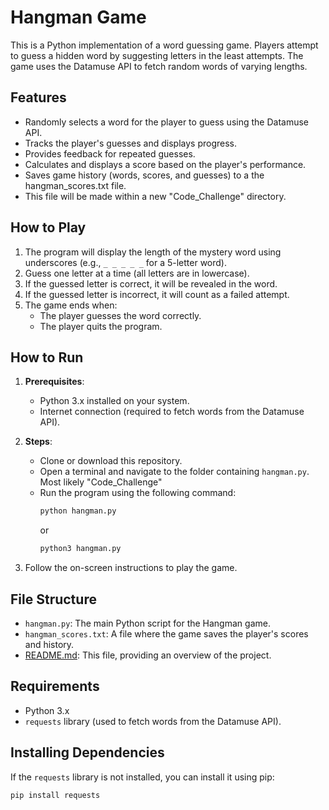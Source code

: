 # Hangman Game

This is a Python implementation of a word guessing game. Players attempt to guess a hidden word by suggesting letters in the least attempts. The game uses the Datamuse API to fetch random words of varying lengths.

## Features

- Randomly selects a word for the player to guess using the Datamuse API.
- Tracks the player's guesses and displays progress.
- Provides feedback for repeated guesses.
- Calculates and displays a score based on the player's performance.
- Saves game history (words, scores, and guesses) to a the hangman_scores.txt file. 
- This file will be made within a new "Code_Challenge" directory.

## How to Play

1. The program will display the length of the mystery word using underscores (e.g., `_ _ _ _ _` for a 5-letter word).
2. Guess one letter at a time (all letters are in lowercase).
3. If the guessed letter is correct, it will be revealed in the word.
4. If the guessed letter is incorrect, it will count as a failed attempt.
5. The game ends when:
   - The player guesses the word correctly.
   - The player quits the program.

## How to Run

1. **Prerequisites**:
   - Python 3.x installed on your system.
   - Internet connection (required to fetch words from the Datamuse API).

2. **Steps**:
   - Clone or download this repository.
   - Open a terminal and navigate to the folder containing `hangman.py`. Most likely "Code_Challenge"
   - Run the program using the following command:
     ```bash
     python hangman.py
     ```
     or
     ```bash
     python3 hangman.py
     ```

3. Follow the on-screen instructions to play the game.

## File Structure

- `hangman.py`: The main Python script for the Hangman game.
- `hangman_scores.txt`: A file where the game saves the player's scores and history.
- [README.md](http://_vscodecontentref_/1): This file, providing an overview of the project.

## Requirements

- Python 3.x
- `requests` library (used to fetch words from the Datamuse API).

## Installing Dependencies

If the `requests` library is not installed, you can install it using pip:
```bash
pip install requests